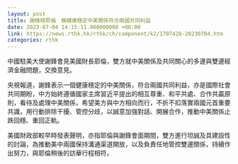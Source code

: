 ```yaml
---
layout: post
title: 謝鋒晤耶倫　稱健康穩定中美關係符合兩國共同利益
date: 2023-07-04 14:15:11.000000000 +08:00
link: https://news.rthk.hk/rthk/ch/component/k2/1707428-20230704.htm
categories: rthk
---
```


中國駐美大使謝鋒會見美國財長耶倫，雙方就中美關係及共同關心的多邊與雙邊經濟金融問題，交換意見。

央視報道，謝鋒表示一個健康穩定的中美關係，符合兩國共同利益，亦是國際社會共同期盼，中方始終遵循國家主席習近平提出的相互尊重、和平共處、合作共贏原則，看待及處理中美關係，希望美方與中方相向而行，不折不扣落實兩國元首重要共識，用行動排除干擾、管控分歧，以誠意加強對話、開展合作，推動中美關係止跌回穩、重回正軌。

美國財政部較早時發表聲明，亦指耶倫與謝鋒會面期間，雙方進行坦誠及具建設性的討論，為推動美中兩國保持溝通渠道開放，以及負責任地管控雙邊關係，持續作出努力，與耶倫稍後的訪華行程相符。
